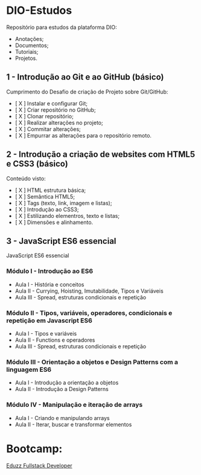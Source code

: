 # DIO-Estudos
Repositório para estudos da plataforma DIO:
- Anotações;
- Documentos;
- Tutoriais;
- Projetos.

## 1 - Introdução ao Git e ao GitHub (básico)

Cumprimento do Desafio de criação de Projeto sobre Git/GitHub:
- [ X ] Instalar e configurar Git;
- [ X ] Criar repositório no GitHub;
- [ X ] Clonar repositório;
- [ X ] Realizar alterações no projeto;
- [ X ] Commitar alterações;
- [ X ] Empurrar as alterações para o repositório remoto.

## 2 - Introdução a criação de websites com HTML5 e CSS3 (básico)

Conteúdo visto:
- [ X ] HTML estrutura básica;
- [ X ] Semântica HTML5;
- [ X ] Tags (texto, link, imagem e listas);
- [ X ] Introdução ao CSS3;
- [ X ] Estilizando elementros, texto e listas;
- [ X ] Dimensões e alinhamento.


## 3 - JavaScript ES6 essencial

JavaScript ES6 essencial

### Módulo I - Introdução ao ES6

- Aula I - História e conceitos
- Aula II - Currying, Hoisting, Imutabilidade, Tipos e Variáveis
- Aula III - Spread, estruturas condicionais e repetição


### Módulo II - Tipos, variáveis, operadores, condicionais e repetição em Javascript ES6

- Aula I - Tipos e variáveis
- Aula II - Functions e operadores
- Aula III - Spread, estruturas condicionais e repetição

### Módulo III - Orientação a objetos e Design Patterns com a linguagem ES6

- Aula I - Introdução a orientação a objetos
- Aula II - Introdução a Design Patterns

### Módulo IV - Manipulação e iteração de arrays

- Aula I - Criando e manipulando arrays
- Aula II - Iterar, buscar e transformar elementos


# Bootcamp:
[Eduzz Fullstack Developer](https://web.digitalinnovation.one/track/eduzz-fullstack-developer)
